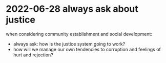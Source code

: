 # 2022-06-28 always ask about justice

when considering community establishment and social development:  
 - always ask: how is the justice system going to work?  
 - how will we manage our own tendencies to corruption and feelings of
   hurt and rejection?  

